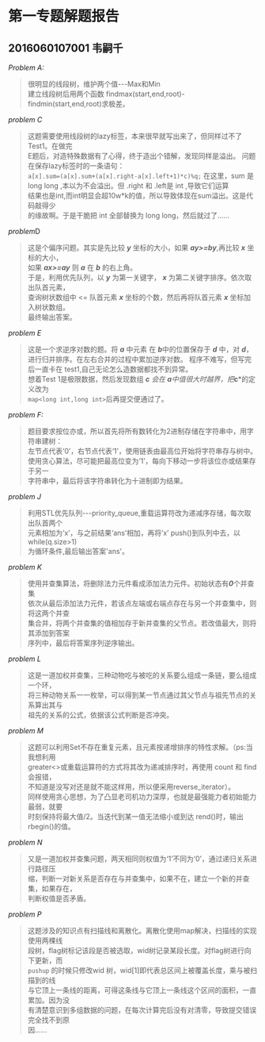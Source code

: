 # 第一专题解题报告

## 2016060107001  韦嗣千

*Problem A:*
>  很明显的线段树，维护两个值---Max和Min  
建立线段树后用两个函数 findmax(start,end,root)-findmin(start,end,root)求极差。

*problem C*
> 这题需要使用线段树的lazy标签，本来很早就写出来了，但同样过不了Test1。在做完  
E题后，对造特殊数据有了心得，终于造出个错解，发现同样是溢出。
问题在保存lazy标签时的一条语句：  
`a[x].sum=(a[x].sum+(a[x].right-a[x].left+1)*c)%q;`
在这里，sum 是long long ,本以为不会溢出。但 .right 和 .left是 int ,导致它们运算  
结果也是int,而int明显会超10w*k的值，所以导致体现在sum溢出。这是代码敲得少  
的缘故啊。于是干脆把 int 全部替换为 long long，然后就过了......

*problem*D
>这是个偏序问题。其实是先比较 ***y*** 坐标的大小，如果 ***ay>=by***,再比较 ***x*** 坐标的大小，  
如果 ***ax>=ay*** 则 ***a*** 在 ***b*** 的右上角。  
于是，利用优先队列，以 ***y*** 为第一关键字， ***x*** 为第二关键字排序。依次取出队首元素，  
查询树状数组中 <= 队首元素 ***x*** 坐标的个数，然后再将队首元素 ***x*** 坐标加入树状数组。  
最终输出答案。

*problem E*
> 这是一个求逆序对数的题。将 ***a*** 中元素 在 ***b***中的位置保存于 ***d*** 中，对 ***d***，  
进行归并排序。在左右合并的过程中累加逆序对数。
程序不难写，但写完后一直卡在 test1,自己无论怎么造数据都找不到异常。  
想着Test 1是极限数据，然后发现数组 ***c** 会在 ***a***中值很大时越界，把***c***的定义改为   
`map<long int,long int>`后再提交便通过了。


*problem F:*
> 题目要求按位亦或，所以首先将所有数转化为2进制存储在字符串中，用字符串建树：  
左节点代表‘0’，右节点代表‘1’，使用链表由最高位开始将字符串存与树中。  
使用贪心算法，尽可能把最高位变为‘1’，每向下移动一步将该位亦或结果存于另一  
字符串中，最后将该字符串转化为十进制即为结果。

*problem J*
> 利用STL优先队列---priority_queue,重载运算符改为递减序存储，每次取出队首两个  
元素相加为‘x’，与之前结果‘ans’相加，再将‘x’ push()到队列中去，以 while(q.size>1)  
为循环条件,最后输出答案'ans'。

*problem K*
>使用并查集算法，将删除法力元件看成添加法力元件。初始状态有***0***个并查集  
依次从最后添加法力元件，若该点左端或右端点存在与另一个并查集中，则将这两个并查  
集合并，将两个并查集的值相加存于新并查集的父节点。若改值最大，则将其添加到答案  
序列中，最后将答案序列逆序输出。

*problem L*
> 这是一道加权并查集，三种动物吃与被吃的关系要么组成一条链，要么组成一个环，  
将三种动物关系一一枚举，可以得到某一节点通过其父节点与祖先节点的关系算出其与  
祖先的关系的公式，依据该公式判断是否冲突。

*problem M*
>这题可以利用Set不存在重复元素，且元素按递增排序的特性求解。（ps:当我想利用  
greater<>或重载运算符的方式将其改为递减排序时，再使用 count 和 find 会报错，  
不知道是没写对还是就不能这样用，所以便采用reverse_iterator）。  
同样使用贪心思想，为了凸显老司机功力深厚，也就是最强能力者初始能力最弱，就要  
时刻保持将最大值/2。当迭代到某一值无法缩小或到达 rend()时，输出rbegin()的值。

*problem N*
>又是一道加权并查集问题，两天相同则权值为‘1’不同为‘0’，通过递归关系进行路径压  
缩，判断一对新关系是否存在与并查集中，如果不在，建立一个新的并查集，如果存在，  
判断权值是否矛盾。

*problem P*
>这题涉及的知识点有扫描线和离散化。离散化使用map解决，扫描线的实现使用两棵线  
段树，flag树标记该段是否被选取，wid树记录某段长度。对flag树进行向下更新，而  
`pushup` 的时候只修改wid 树，wid[1]即代表总区间上被覆盖长度，乘与被扫描到的线  
与它顶上一条线的距离，可得这条线与它顶上一条线这个区间的面积，一直累加。因为没  
有清楚意识到多组数据的问题，在每次计算完后没有对清零，导致提交错误完全找不到原  
因......